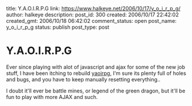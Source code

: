 title: Y.A.O.I.R.P.G
link: https://www.halkeye.net/2006/10/17/y_o_i_r_p_g/
author: halkeye
description: 
post_id: 300
created: 2006/10/17 22:42:02
created_gmt: 2006/10/18 06:42:02
comment_status: open
post_name: y_o_i_r_p_g
status: publish
post_type: post

# Y.A.O.I.R.P.G

Ever since playing with alot of javascript and ajax for some of the new job stuff, I have been itching to rebuild [yaoirpg](http://yaoirpg.halkeye.net/), I'm sure its plenty full of holes and bugs, and you have to keep manually resetting everything..

I doubt it'll ever be battle mines, or legend of the green dragon, but it'll be fun to play with more AJAX and such.